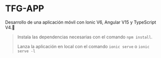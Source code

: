 # TFG-APP

Desarrollo de una aplicación móvil con Ionic V6, Angular V15 y TypeScript V4.:iphone:

>Instala las dependencias necesarias con el comando `npm install`.
>
>Lanza la aplicación en local con el comando `ionic serve` o `ionic serve -l` 

